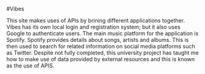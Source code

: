 #Vibes

This site makes uses of APIs by brining different applications together. Vibes has its own local login and registration system; but it also uses Google to authenticate users. The main music platform for the application is Spotify. Spotify provides details about songs, artists and albums. This is then used to search for related information on social media platforms such as Twitter. Despite not fully completed, this university project has taught me how to make use of data provided by external resources and this is known as the use of APIS.